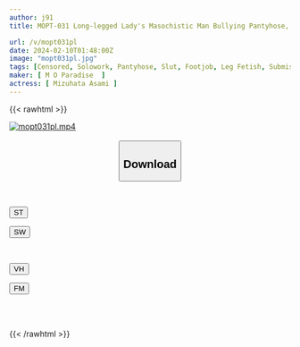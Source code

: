 ```yaml
---
author: j91
title: MOPT-031 Long-legged Lady's Masochistic Man Bullying Pantyhose, Jeans, And Knee-high Boots Asami Mizubata

url: /v/mopt031pl
date: 2024-02-10T01:48:00Z
image: "mopt031pl.jpg"
tags: [Censored, Solowork, Pantyhose, Slut, Footjob, Leg Fetish, Submissive Men	]
maker: [ M O Paradise  ]
actress: [ Mizuhata Asami ]
---
```



{{< rawhtml >}}

<div class="video" data-videoid="JkLJ0WWoBgTj8eR">
    <a href="javascript:;">
        <img src="/v/mopt031pl/mopt031pl.jpg" width="WIDTH" height="HEIGHT" alt="mopt031pl.mp4" loading="lazy">
    </a>
</div>

<script type="text/javascript" src="https://j91.asia/asset/on-demand-st.js"></script>

<br>
  <link rel="stylesheet" href="https://j91.asia/asset/bs5.css">
  
  <center>
  <button class="btn btn-primary" type="button" data-bs-toggle="collapse" data-bs-target=".multi-collapse" aria-expanded="false" aria-controls="multiCollapseExample1 multiCollapseExample2"><h2>Download</h2></button></center>
</p>
<div class="row">
  <div class="col">
    <div class="collapse multi-collapse" id="multiCollapseExample1">
      <div class="card card-body">
	      	      <br>
<div class="buttons">  
<p><a href="https://streamtape.to/v/JkLJ0WWoBgTj8eR" target="_blank"><button class="btn-hover color-3"><i class="fa fa-download"></i> ST</button></a></p>
<p><a href="https://cdnwish.com/xt5vyx3mfx6k" target="_blank"><button class="btn-hover color-2"><i class="fa fa-download"></i> SW</button></a></p></div>
    </div>
  </div>
</div>
  <div class="col">
    <div class="collapse multi-collapse" id="multiCollapseExample2">
      <div class="card card-body">
	      <br>
<div class="buttons">
<p><a href="javascript:;" target="_blank"><button class="btn-hover color-9"><i class="fa fa-download"></i> VH</button></a></p>
<p><a href="javascript:;"><button class="btn-hover color-8"><i class="fa fa-download"></i> FM</button></a></p></div>
<br><br>
      </div>
    </div>
  </div>
</div>

{{< /rawhtml >}}